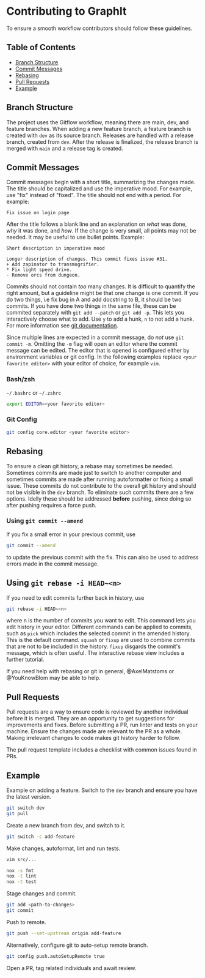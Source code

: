 # Contributing to GraphIt

To ensure a smooth workflow contributors should follow these guidelines.

## Table of Contents

- [Branch Structure](#branch-structure)
- [Commit Messages](#commit-messages)
- [Rebasing](#rebasing)
- [Pull Requests](#pull-requests)
- [Example](#example)

## Branch Structure
The project uses the Gitflow workflow, meaning there are main, dev, and feature
branches. When adding a new feature branch, a feature branch is created with
`dev` as its source branch. Releases are handled with a release branch, created
from `dev`. After the release is finalized, the release branch is merged with
`main` and a release tag is created.

## Commit Messages
Commit messages begin with a short title, summarizing the changes made. The
title should be capitalized and use the imperative mood. For example, use "fix"
instead of "fixed". The title should not end with a period. For example:
``` 
Fix issue on login page
```

After the title follows a blank line and an explanation on *what* was done,
*why* it was done, and *how*. If the change is very small, all points may not
be needed. It may be useful to use bullet points. Example:
```
Short description in imperative mood

Longer description of changes. This commit fixes issue #31.
+ Add zapinator to transmogrifier.
* Fix light speed drive.
- Remove orcs from dungeon.
```

Commits should not contain *too* many changes. It is difficult to quantify the
right amount, but a guideline might be that one change is one commit. If you do
two things, i.e fix bug in A and add docstring to B, it should be two commits.
If you have done two things in the same file, these can be commited separately
with `git add --patch` or `git add -p`. This lets you interactively choose what
to add. Use `y` to add a hunk, `n` to not add a hunk. For more information see
[git documentation](https://git-scm.com/docs/git-add#_interactive_mode).

Since multiple lines are expected in a commit message, do *not* use
`git commit -m`. Omitting the `-m` flag will open an editor where the commit
message can be edited. The editor that is opened is configured either by
environment variables or git config. In the following examples replace
`<your favorite editor>` with your editor of choice, for example `vim`.

### Bash/zsh
`~/.bashrc` or `~/.zshrc`
```bash
export EDITOR=<your favorite editor>
```

### Git Config
```bash
git config core.editor <your favorite editor>
```

## Rebasing
To ensure a clean git history, a rebase may sometimes be needed. Sometimes
commits are made just to switch to another computer and sometimes commits are
made after running autoformatter or fixing a small issue. These commits do not
contribute to the overall git history and should not be visible in the `dev`
branch. To eliminate such commits there are a few options. Idelly these should
be addressed **before** pushing, since doing so after pushing requires a force
push.

### Using `git commit --amend`
If you fix a small error in your previous commit, use
```bash
git commit --amend
```
to update the previous commit with the fix. This can also be used to address
errors made in the commit message.

## Using `git rebase -i HEAD~<n>`
If you need to edit commits further back in history, use
```bash
git rebase -i HEAD~<n>
```
where n is the number of commits you want to edit. This command lets you edit
history in your editor. Different commands can be applied to commits, such as
`pick` which includes the selected commit in the amended history. This is the
default command. `squash` or `fixup` are used to combine commits that are not
to be included in the history. `fixup` disgards the commit's message, which is
often useful. The interactive rebase view includes a further tutorial.

If you need help with rebasing or git in general, @AxelMatstoms or @YouKnowBlom
may be able to help.

## Pull Requests
Pull requests are a way to ensure code is reviewed by another individual before
it is merged. They are an opportunity to get suggestions for improvements and
fixes. Before submitting a PR, run linter and tests on your machine. Ensure the
changes made are relevant to the PR as a whole. Making irrelevant changes to
code makes git history harder to follow.

The pull request template includes a checklist with common issues found in PRs.

## Example
Example on adding a feature.
Switch to the `dev` branch and ensure you have the latest version.
```bash
git switch dev
git pull
```
Create a new branch from dev, and switch to it.
```bash
git switch -c add-feature
```
Make changes, autoformat, lint and run tests.
```bash
vim src/...

nox -s fmt
nox -t lint
nox -t test
```
Stage changes and commit.
```bash
git add <path-to-changes>
git commit
```
Push to remote.
```bash
git push --set-upstream origin add-feature
```
Alternatively, configure git to auto-setup remote branch.
```bash
git config push.autoSetupRemote true
```

Open a PR, tag related individuals and await review.
